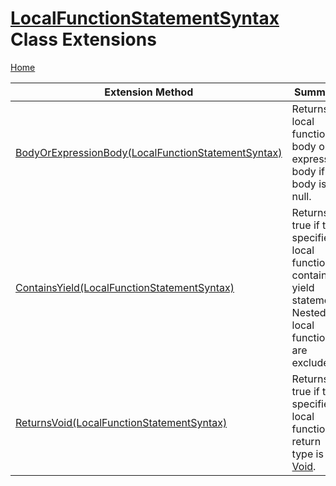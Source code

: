 # [LocalFunctionStatementSyntax](https://docs.microsoft.com/en-us/dotnet/api/microsoft.codeanalysis.csharp.syntax.localfunctionstatementsyntax) Class Extensions <a name="_Top"></a>

[Home](../../../../../README.md)

| Extension Method | Summary |
| ---------------- | ------- |
| [BodyOrExpressionBody(LocalFunctionStatementSyntax)](../../../../../Roslynator/CSharp/SyntaxExtensions/BodyOrExpressionBody/README.md#Roslynator_CSharp_SyntaxExtensions_BodyOrExpressionBody_Microsoft_CodeAnalysis_CSharp_Syntax_LocalFunctionStatementSyntax_) | Returns local function body or an expression body if the body is null\. |
| [ContainsYield(LocalFunctionStatementSyntax)](../../../../../Roslynator/CSharp/SyntaxExtensions/ContainsYield/README.md#Roslynator_CSharp_SyntaxExtensions_ContainsYield_Microsoft_CodeAnalysis_CSharp_Syntax_LocalFunctionStatementSyntax_) | Returns true if the specified local function contains yield statement\. Nested local functions are excluded\. |
| [ReturnsVoid(LocalFunctionStatementSyntax)](../../../../../Roslynator/CSharp/SyntaxExtensions/ReturnsVoid/README.md#Roslynator_CSharp_SyntaxExtensions_ReturnsVoid_Microsoft_CodeAnalysis_CSharp_Syntax_LocalFunctionStatementSyntax_) | Returns true if the specified local function' return type is [Void](https://docs.microsoft.com/en-us/dotnet/api/system.void)\. |

